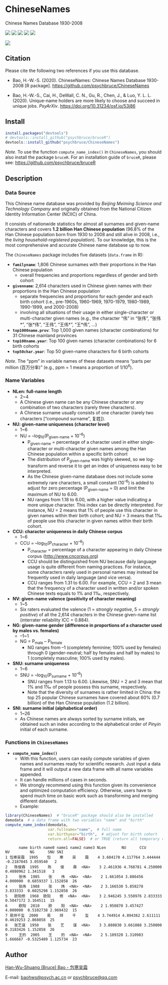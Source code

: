 # ChineseNames

Chinese Names Database 1930-2008

![](https://img.shields.io/badge/R-package-success)
![](https://img.shields.io/badge/Version-0.3.0-success)
![](https://img.shields.io/github/license/psychbruce/ChineseNames?label=License&color=success)
[![](https://img.shields.io/badge/lifecycle-maturing-blue.svg)](https://www.tidyverse.org/lifecycle/#maturing)
[![](https://img.shields.io/github/stars/psychbruce/ChineseNames?style=social)](https://github.com/psychbruce/ChineseNames/stargazers)

[![](https://img.shields.io/badge/Follow%20me%20on-Zhihu-blue)](https://www.zhihu.com/people/psychbruce/ "Personal profile on Zhihu.com")


## Citation

Please cite the following two references if you use this database.

- Bao, H.-W.-S. (2020). ChineseNames: Chinese Names Database 1930-2008 [R package]. https://github.com/psychbruce/ChineseNames

- Bao, H.-W.-S., Cai, H., DeWall, C. N., Gu, R., Chen, J., & Luo, Y. L. L. (2020). Unique-name holders are more likely to choose and succeed in unique jobs. *PsyArXiv*. https://doi.org/10.31234/osf.io/53j86


## Install
```r
install.packages("devtools")
# devtools::install_github("psychbruce/bruceR")
devtools::install_github("psychbruce/ChineseNames")
```
*Note*. To use the function `compute_name_index()` in `ChineseNames`, you should also install the package `bruceR`. For an installation guide of `bruceR`, please see: https://github.com/psychbruce/bruceR


## Description
### Data Source
This Chinese name database was provided by *Beijing Meiming Science and Technology Company* and originally obtained from the National Citizen Identity Information Center (NCIIC) of China.

It consists of nationwide statistics for almost all surnames and given-name characters and covers **1.2 billion Han Chinese population** (96.8% of the Han Chinese population born from 1930 to 2008 and still alive in 2008, i.e., the *living household-registered population*). To our knowledge, this is the most comprehensive and accurate Chinese name database up to now.

The `ChineseNames` package includes five datasets (`data.frame` in R):
- **`familyname`**: 1,806 Chinese surnames with their proportions in the Han Chinese population
  + overall frequencies and proportions regardless of gender and birth cohort
- **`givenname`**: 2,614 characters used in Chinese given names with their proportions in the Han Chinese population
  + separate frequencies and proportions for each gender and each birth cohort (i.e., pre-1960s, 1960-1969, 1970-1979, 1980-1989, 1990-1999, and 2000-2008)
  + involving all situations of their usage in either single-character or multi-character given names (e.g., the character “伟” in “张伟”, “张伟\*”, “张\*伟”, “王伟”, “王伟\*”, “王\*伟”, …)
- **`top1000name.prov`**: Top 1,000 given names (character combinations) for 31 Chinese mainland provinces
- **`top100name.year`**: Top 100 given names (character combinations) for 6 birth cohorts
- **`top50char.year`**: Top 50 given-name characters for 6 birth cohorts

*Note*. The “ppm” in variable names of these datasets means “parts per million (百万分率)” (e.g., ppm = 1 means a proportion of 1/10<sup>6</sup>).


### Name Variables
- **NLen: full-name length**
  + 2~4
  + A Chinese given name can be any Chinese character or any combination of two characters (rarely three characters).
  + A Chinese surname usually consists of one character (rarely two characters [“compound surname”, 复姓]).
- **NU: given-name uniqueness (character level)**
  + 1~6
  + NU = –log<sub>10</sub>(P<sub>given-name</sub> + 10<sup>–6</sup>)
    + P<sub>given-name</sub> = percentage of a character used in either single-character or multi-character given names among the Han Chinese population within a specific birth cohort
    + The distribution of P<sub>given-name</sub> was highly skewed, so we log-transform and reverse it to get an index of uniqueness easy to be interpreted.
    + As the Chinese given-name database does not include some extremely rare characters, a small constant (10<sup>–6</sup>) is added to adjust for zero percentage (P<sub>given-name</sub> = 0) and limit the maximum of NU to 6.00.
    + NU ranges from 1.18 to 6.00, with a higher value indicating a more unique character. This index can be directly interpreted. For instance, NU = 2 means that 1% of people use this character in given names within their birth cohort; and NU = 3 means that 1‰ of people use this character in given names within their birth cohort.
- **CCU: character uniqueness in daily Chinese corpus**
  + 1~6
  + CCU = –log<sub>10</sub>(P<sub>character</sub> + 10<sup>–6</sup>)
    + P<sub>character</sub> = percentage of a character appearing in daily Chinese corpus (http://www.cncorpus.org)
    + CCU should be distinguished from NU because daily language usage is quite different from naming practices. For instance, some characters rarely used in personal names may instead be frequently used in daily language (and vice versa).
    + CCU ranges from 1.31 to 6.00. For example, CCU = 2 and 3 mean that the frequency of a character used in written and/or spoken Chinese texts equals to 1% and 1‰, respectively.
- **NV: given-name valence (positivity of character meaning)**
  + 1~5
  + Six raters evaluated the valence (1 = *strongly negative*, 5 = *strongly positive*) of all the 2,614 characters in the Chinese given-name list (interrater reliability ICC = 0.884).
- **NG: given-name gender (difference in proportions of a character used by males vs. females)**
  + –1~1
  + NG = P<sub>male</sub> – P<sub>female</sub>
    + NG ranges from –1 (completely feminine; 100% used by females) through 0 (gender-neutral; half by females and half by males) to 1 (completely masculine; 100% used by males).
- **SNU: surname uniqueness**
  + 1~6
  + SNU = –log<sub>10</sub>(P<sub>surname</sub> + 10<sup>–6</sup>)
    + SNU ranges from 1.13 to 6.00. Likewise, SNU = 2 and 3 mean that 1% and 1‰ of people possess this surname, respectively.
    + Note that the diversity of surnames is rather limited in China: the top 25 popular Chinese surnames have covered about 60% (0.7 billion) of the Han Chinese population (1.2 billion).
- **SNI: surname initial (alphabetical order)**
  + 1~26
  + As Chinese names are always sorted by surname initials, we obtained such an index according to the alphabetical order of *Pinyin* initial of each surname.


### Functions in `ChineseNames`
- **`compute_name_index()`**
  + With this function, users can easily compute variables of given names and surnames ready for scientific research. Just input a data frame and it will output a new data frame with all name variables appended.
  + It can handle millions of cases in seconds.
  + We strongly recommend using this function given its convenience and optimized computation efficiency. Otherwise, users have to spend much time on basic work such as transforming and merging different datasets.
  + Example:
```r
library(ChineseNames)  # "bruceR" package should also be installed
demodata  # a data frame with two variables "name" and "birth"
compute_name_index(demodata,
                   var.fullname="name",  # full name
                   var.birthyear="birth",  # adjust for birth cohort
                   return.all=FALSE)  # or TRUE (return all temporary variables in computing process)
```
```
      name birth name0 name1 name2 name3 NLen       NU      CCU       NV         NG      SNU SNI
1 包寒吴霜  1995    包    寒    吴    霜    4 3.604170 4.117764 3.444444 -0.2187045 3.059540   2
2   陈俊霖  1995    陈    俊    霖  <NA>    3 2.461936 4.768781 4.250000  0.4080962 1.341518   3
3     张伟  1985    张    伟  <NA>  <NA>    2 1.661054 3.886456 4.000000  0.6859337 1.152858  26
4     张炜  1988    张    炜  <NA>  <NA>    2 3.166530 5.858278 3.833333  0.6025298 1.152858  26
5   欧阳修  1968  欧阳    修  <NA>  <NA>    3 2.946245 3.550976 2.833333  0.5047172 3.164511  15
6     欧阳  2010    欧    阳  <NA>  <NA>    2 1.950870 3.457427 4.000000  0.5102738 2.969432  15
7 易烊千玺  2000    易    烊    千    玺    4 3.744914 4.894362 2.611111  0.4619253 2.868858  25
8   张艺谋  1950    张    艺    谋  <NA>    3 3.880830 3.661088 3.250000  0.3183426 1.152858  26
9     王的  2005    王    的  <NA>  <NA>    2 5.189320 1.310983 1.666667 -0.5325489 1.125734  23
```


## Author
[Han-Wu-Shuang (Bruce) Bao - 包寒吴霜](https://www.zhihu.com/people/psychbruce/ "Personal profile on Zhihu.com")

E-mail: baohws@psych.ac.cn or psychbruce@qq.com
